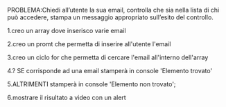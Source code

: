 PROBLEMA:Chiedi all’utente la sua email, controlla che sia nella lista di chi può accedere, stampa un messaggio appropriato sull’esito del controllo.

1.creo un array dove inserisco varie email

2.creo un promt che permetta di inserire all'utente l'email

3.creo un ciclo for che permetta di cercare l'email all'interno dell'array

4.? SE corrisponde ad una email stamperà in console 'Elemento trovato'

5.ALTRIMENTI stamperà in console 'Elemento non trovato';

6.mostrare il risultato a video con un alert